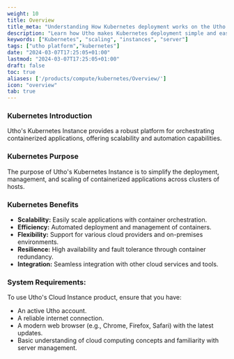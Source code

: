 ```yaml
---
weight: 10
title: Overview
title_meta: "Understanding How Kubernetes deployment works on the Utho Platform"
description: "Learn how Utho makes Kubernetes deployment simple and easy so you easily anticipate your Kubernetes infrastructure costs"
keywords: ["Kubernetes", "scaling", "instances", "server"]
tags: ["utho platform","kubernetes"]
date: "2024-03-07T17:25:05+01:00"
lastmod: "2024-03-07T17:25:05+01:00"
draft: false
toc: true
aliases: ['/products/compute/kubernetes/Overview/']
icon: "overview"
tab: true
---
```

### Kubernetes Introduction

Utho's Kubernetes Instance provides a robust platform for orchestrating containerized applications, offering scalability and automation capabilities.

### Kubernetes Purpose

The purpose of Utho's Kubernetes Instance is to simplify the deployment, management, and scaling of containerized applications across clusters of hosts.

### Kubernetes Benefits

* **Scalability:** Easily scale applications with container orchestration.
* **Efficiency:** Automated deployment and management of containers.
* **Flexibility:** Support for various cloud providers and on-premises environments.
* **Resilience:** High availability and fault tolerance through container redundancy.
* **Integration:** Seamless integration with other cloud services and tools.

### System Requirements:

To use Utho's Cloud Instance product, ensure that you have:

* An active Utho account.
* A reliable internet connection.
* A modern web browser (e.g., Chrome, Firefox, Safari) with the latest updates.
* Basic understanding of cloud computing concepts and familiarity with server management.
